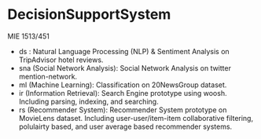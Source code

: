# DecisionSupportSystem
MIE 1513/451
- ds : Natural Language Processing (NLP) & Sentiment Analysis on TripAdvisor hotel reviews.
- sna (Social Network Analysis): Social Network Analysis on twitter mention-network.
- ml (Machine Learning): Classification on 20NewsGroup dataset.
- ir (Information Retrieval): Search Engine prototype using woosh. Including parsing, indexing, and searching.
- rs (Recommender System): Recommender System prototype on MovieLens dataset. Including user-user/item-item  collaborative filtering, polulairty based, and user average based recommender systems.
